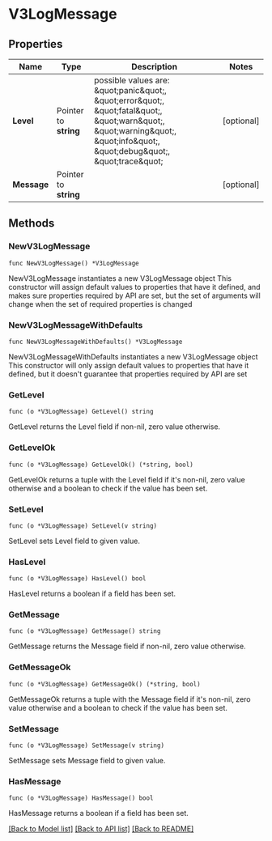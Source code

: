 # V3LogMessage

## Properties

Name | Type | Description | Notes
------------ | ------------- | ------------- | -------------
**Level** | Pointer to **string** | possible values are: \&quot;panic\&quot;, \&quot;error\&quot;, \&quot;fatal\&quot;, \&quot;warn\&quot;, \&quot;warning\&quot;, \&quot;info\&quot;, \&quot;debug\&quot;, \&quot;trace\&quot; | [optional] 
**Message** | Pointer to **string** |  | [optional] 

## Methods

### NewV3LogMessage

`func NewV3LogMessage() *V3LogMessage`

NewV3LogMessage instantiates a new V3LogMessage object
This constructor will assign default values to properties that have it defined,
and makes sure properties required by API are set, but the set of arguments
will change when the set of required properties is changed

### NewV3LogMessageWithDefaults

`func NewV3LogMessageWithDefaults() *V3LogMessage`

NewV3LogMessageWithDefaults instantiates a new V3LogMessage object
This constructor will only assign default values to properties that have it defined,
but it doesn't guarantee that properties required by API are set

### GetLevel

`func (o *V3LogMessage) GetLevel() string`

GetLevel returns the Level field if non-nil, zero value otherwise.

### GetLevelOk

`func (o *V3LogMessage) GetLevelOk() (*string, bool)`

GetLevelOk returns a tuple with the Level field if it's non-nil, zero value otherwise
and a boolean to check if the value has been set.

### SetLevel

`func (o *V3LogMessage) SetLevel(v string)`

SetLevel sets Level field to given value.

### HasLevel

`func (o *V3LogMessage) HasLevel() bool`

HasLevel returns a boolean if a field has been set.

### GetMessage

`func (o *V3LogMessage) GetMessage() string`

GetMessage returns the Message field if non-nil, zero value otherwise.

### GetMessageOk

`func (o *V3LogMessage) GetMessageOk() (*string, bool)`

GetMessageOk returns a tuple with the Message field if it's non-nil, zero value otherwise
and a boolean to check if the value has been set.

### SetMessage

`func (o *V3LogMessage) SetMessage(v string)`

SetMessage sets Message field to given value.

### HasMessage

`func (o *V3LogMessage) HasMessage() bool`

HasMessage returns a boolean if a field has been set.


[[Back to Model list]](../README.md#documentation-for-models) [[Back to API list]](../README.md#documentation-for-api-endpoints) [[Back to README]](../README.md)


